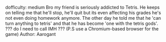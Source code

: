 dofficulty: medium
Bro my friend is seriously addicted to Tetris. He keeps on telling me that he'll stop, he'll quit but its even affecting his grades he's not even doing homework anymore. The other day he told me that he 'can turn anything to tetris' and that he has become 'one with the tetris gods'. ??? do I need to call IMH ??? (P.S use a Chromium-based browser for the game)
Author: Aarogant